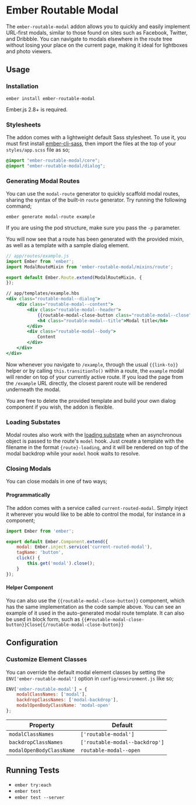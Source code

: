 # Ember Routable Modal
The `ember-routable-modal` addon allows you to quickly and easily implement URL-first modals, similar to those found on sites such as Facebook, Twitter, and Dribbble. You can navigate to modals elsewhere in the route tree without losing your place on the current page, making it ideal for lightboxes and photo viewers.

## Usage
### Installation
```no-highlight
ember install ember-routable-modal
```
Ember.js 2.8+ is required.

### Stylesheets
The addon comes with a lightweight default Sass stylesheet. To use it, you must first install [ember-cli-sass](https://emberobserver.com/addons/ember-cli-sass), then import the files at the top of your `styles/app.scss` file as so;

```css
@import "ember-routable-modal/core";
@import "ember-routable-modal/dialog";
```

### Generating Modal Routes
You can use the `modal-route` generator to quickly scaffold modal routes, sharing the syntax of the built-in `route` generator. Try running the following command;
```no-highlight
ember generate modal-route example
```

If you are using the pod structure, make sure you pass the `-p` parameter.

You will now see that a route has been generated with the provided mixin, as well as a template with a sample dialog element.

```js
// app/routes/example.js
import Ember from 'ember';
import ModalRouteMixin from 'ember-routable-modal/mixins/route';

export default Ember.Route.extend(ModalRouteMixin, {
});
```

```hbs
// app/templates/example.hbs
<div class="routable-modal--dialog">
    <div class="routable-modal--content">
        <div class="routable-modal--header">
            {{routable-modal-close-button class="routable-modal--close"}}
            <h4 class="routable-modal--title">Modal title</h4>
        </div>
        <div class="routable-modal--body">
            Content
        </div>
    </div>
</div>
```

Now whenever you navigate to `/example`, through the usual `{{link-to}}` helper or by calling `this.transitionTo()` within a route, the `example` modal will render on top of your currently active route. If you load the page from the `/example` URL directly, the closest parent route will be rendered underneath the modal.

You are free to delete the provided template and build your own dialog component if you wish, the addon is flexible.

### Loading Substates
Modal routes also work with the [loading substate](https://guides.emberjs.com/v2.10.0/routing/loading-and-error-substates/) when an asynchronous object is passed to the route's `model` hook. Just create a template with the filename in the format `{route}-loading`, and it will be rendered on top of the modal backdrop while your `model` hook waits to resolve.

### Closing Modals
You can close modals in one of two ways;

#### Programmatically
The addon comes with a service called `current-routed-modal`. Simply inject it wherever you would like to be able to control the modal, for instance in a component;

```js
import Ember from 'ember';

export default Ember.Component.extend({
    modal: Ember.inject.service('current-routed-modal'),
    tagName: 'button',
    click() {
        this.get('modal').close();
    }
});
```

#### Helper Component
You can also use the `{{routable-modal-close-button}}` component, which has the same implementation as the code sample above. You can see an example of it used in the auto-generated modal route template. It can also be used in block form, such as `{{#routable-modal-close-button}}Close{{/routable-modal-close-button}}`

## Configuration
### Customize Element Classes
You can override the default modal element classes by setting the `ENV['ember-routable-modal']` option in `config/environment.js` like so;

```js
ENV['ember-routable-modal'] = {
    modalClassNames: ['modal'],
    backdropClassNames: ['modal-backdrop'],
    modalOpenBodyClassName: 'modal-open'
};
```
Property|Default
--------|-------
`modalClassNames`|`['routable-modal']`
`backdropClassNames`|`['routable-modal--backdrop']`
`modalOpenBodyClassName`|`routable-modal--open`

## Running Tests

* `ember try:each`
* `ember test`
* `ember test --server`
